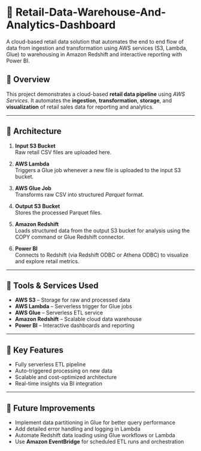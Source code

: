 # 🛒 Retail-Data-Warehouse-And-Analytics-Dashboard
A cloud-based retail data solution that automates the end to end flow of data from ingestion and transformation using AWS services (S3, Lambda, Glue) to warehousing in Amazon Redshift and interactive reporting with Power BI.

## 📌 Overview

This project demonstrates a cloud-based **retail data pipeline** using *AWS Services*. It automates the **ingestion**, **transformation**, **storage**, and **visualization** of retail sales data for reporting and analytics.

---

## 🧱 Architecture

1. **Input S3 Bucket**  
   Raw retail CSV files are uploaded here.

2. **AWS Lambda**  
   Triggers a Glue job whenever a new file is uploaded to the input S3 bucket.

3. **AWS Glue Job**  
   Transforms raw CSV into structured *Parquet* format.

4. **Output S3 Bucket**  
   Stores the processed Parquet files.

5. **Amazon Redshift**  
   Loads structured data from the output S3 bucket for analysis using the COPY command or Glue Redshift connector.

6. **Power BI**  
   Connects to Redshift (via Redshift ODBC or Athena ODBC) to visualize and explore retail metrics.

---

## 🔧 Tools & Services Used

- **AWS S3** – Storage for raw and processed data  
- **AWS Lambda** – Serverless trigger for Glue jobs  
- **AWS Glue** – Serverless ETL service  
- **Amazon Redshift** – Scalable cloud data warehouse  
- **Power BI** – Interactive dashboards and reporting

---

## 🎯 Key Features

- Fully serverless ETL pipeline  
- Auto-triggered processing on new data  
- Scalable and cost-optimized architecture  
- Real-time insights via BI integration

---

## 🚀 Future Improvements

- Implement data partitioning in Glue for better query performance  
- Add detailed error handling and logging in Lambda  
- Automate Redshift data loading using Glue workflows or Lambda  
- Use **Amazon EventBridge** for scheduled ETL runs and orchestration
